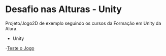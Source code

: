 # Desafio nas Alturas - Unity

Projeto/Jogo2D de exemplo seguindo os cursos da Formação em Unity da Alura.

- Unity

-[Teste o Jogo](https://inaciofabricio.itch.io/fulga-espacial "Clique para Jogar!") <br/>